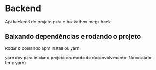 # Backend

Api backend do projeto para o hackathon mega hack

## Baixando dependências e rodando o projeto

Rodar o comando npm install ou yarn.

yarn dev para iniciar o projeto em modo de desenvolvimento (Necessário ter o yarn)
